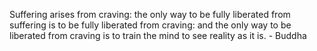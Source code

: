Suffering arises from craving: the only way to be fully liberated from suffering is to be fully liberated from craving: and the only way to be liberated from craving is to train the mind to see reality as it is. - Buddha 